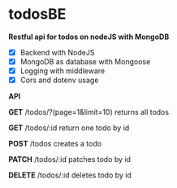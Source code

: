 # todosBE
**Restful api for todos on nodeJS with MongoDB**

- [x] Backend with NodeJS
- [x] MongoDB as database with Mongoose
- [x] Logging with middleware
- [x] Cors and dotenv usage

**API**

**GET** /todos/?(page=1&limit=10) returns all todos

**GET** /todos/:id return one todo by id

**POST** /todos creates a todo

**PATCH** /todos/:id patches todo by id

**DELETE** /todos/:id deletes todo by id


